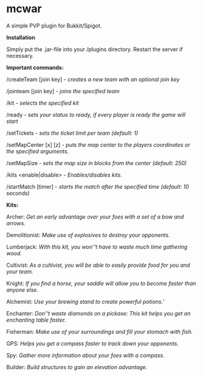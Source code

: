 # mcwar
A simple PVP plugin for Bukkit/Spigot.

**Installation**

Simply put the .jar-file into your /plugins directory. Restart the server if necessary.

**Important commands:**

/createTeam <team name> [join key] - *creates a new team with an optional join key*

/jointeam <team name> [join key] - *joins the specified team*

/kit <kit name> - *selects the specified kit*

/ready - *sets your status to ready, if every player is ready the game will start*

/setTickets - *sets the ticket limit per team (default: 1)*

/setMapCenter [x] [z] - *puts the map center to the players coordinates or the specified arguments.*

/setMapSize <map size> - *sets the map size in blocks from the center (default: 250)*

/kits <enable|disable> - *Enables/disables kits.*

/startMatch [timer] - *starts the match after the specified time (default: 10 seconds)*


**Kits:**

Archer: *Get an early advantage over your foes with a set of a bow and arrows.*   

Demolitionist: *Make use of explosives to destroy your opponents.*  

Lumberjack: *With this kit, you won''t have to waste much time gathering wood.*  

Cultivist: *As a cultivist, you will be able to easily provide food for you and your team.*   

Knight: *If you find a horse, your saddle will allow you to become faster than anyone else.*   

Alchemist: *Use your brewing stand to create powerful potions.'* 

Enchanter: *Don''t waste diamonds on a pickaxe: This kit helps you get an enchanting table faster.*   
 
Fisherman: *Make use of your surroundings and fill your stomach with fish.*

GPS: *Helps you get a compass faster to track down your opponents.*

Spy: *Gather more information about your foes with a compass.*

Builder: *Build structures to gain an elevation advantage.*
